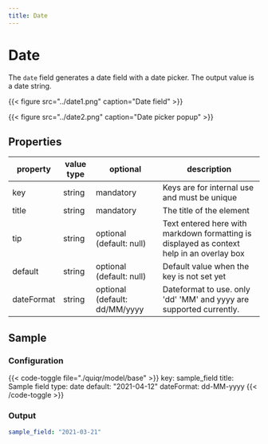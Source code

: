 ```yaml
---
title: Date
---
```


# Date

The `date` field generates a date field with a date picker. The output value is
a date string.

{{< figure src="../date1.png" caption="Date field" >}}

{{< figure src="../date2.png" caption="Date picker popup" >}}

## Properties

| property   | value type | optional                      | description                                                                               |
|------------|------------|-------------------------------|-------------------------------------------------------------------------------------------|
| key        | string     | mandatory                     | Keys are for internal use and must be unique                                              |
| title      | string     | mandatory                     | The title of the element                                                                  |
| tip        | string     | optional (default: null)      | Text entered here with markdown formatting is displayed as context help in an overlay box |
| default    | string     | optional (default: null)      | Default value when the key is not set yet                                                 |
| dateFormat | string     | optional (default: dd/MM/yyyy | Dateformat to use. only 'dd' 'MM' and yyyy are supported currently.                       |


## Sample

### Configuration

{{< code-toggle file="./quiqr/model/base" >}}
key: sample_field
title: Sample field
type: date
default: "2021-04-12"
dateFormat: dd-MM-yyyy
{{< /code-toggle >}}

### Output

```yaml
sample_field: "2021-03-21"
```
